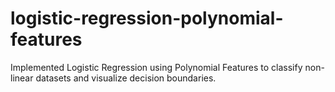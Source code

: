 # logistic-regression-polynomial-features
Implemented Logistic Regression using Polynomial Features to classify non-linear datasets and visualize decision boundaries.

